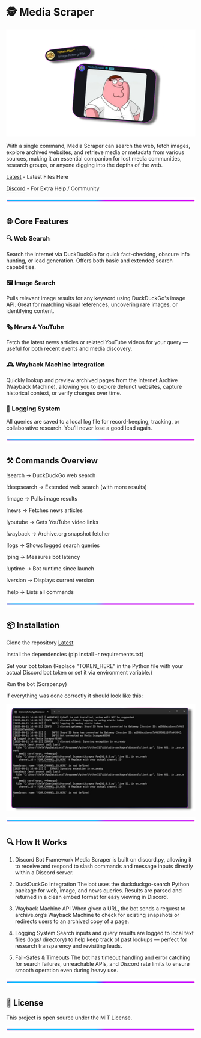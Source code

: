 # 🕵️ Media Scraper

![screenshot](ReExample2.png)

 
With a single command, Media Scraper can search the web, fetch images, explore archived websites, and retrieve media or metadata from various sources, making it an essential companion for lost media communities, research groups, or anyone digging into the depths of the web.

[Latest](https://github.com/PPotatoMan64/Media-Scraper/releases) - Latest Files Here

[Discord](https://discord.gg/YUyCwRyUcU) - For Extra Help / Community

![screenshot](Ex3.png)

## 🌐 Core Features

### 🔍 Web Search
Search the internet via DuckDuckGo for quick fact-checking, obscure info hunting, or lead generation. Offers both basic and extended search capabilities.

### 🖼️ Image Search
Pulls relevant image results for any keyword using DuckDuckGo's image API. Great for matching visual references, uncovering rare images, or identifying content.

### 🗞️ News & YouTube
Fetch the latest news articles or related YouTube videos for your query — useful for both recent events and media discovery.

### 🕰️ Wayback Machine Integration
Quickly lookup and preview archived pages from the Internet Archive (Wayback Machine), allowing you to explore defunct websites, capture historical context, or verify changes over time.

### 📜 Logging System
All queries are saved to a local log file for record-keeping, tracking, or collaborative research. You’ll never lose a good lead again.

![screenshot](Ex3.png)

## ⚒️ Commands Overview

!search <query>         → DuckDuckGo web search

!deepsearch <query>     → Extended web search (with more results)

!image <query>          → Pulls image results

!news <query>           → Fetches news articles

!youtube <query>        → Gets YouTube video links

!wayback <url>          → Archive.org snapshot fetcher

!logs                   → Shows logged search queries

!ping                   → Measures bot latency

!uptime                 → Bot runtime since launch

!version                → Displays current version

!help                   → Lists all commands

![screenshot](Ex3.png)

## 📦 Installation

Clone the repository [Latest](https://github.com/PPotatoMan64/Media-Scraper/releases)

Install the dependencies (pip install -r requirements.txt)

Set your bot token (Replace "TOKEN_HERE" in the Python file with your actual Discord bot token or set it via environment variable.)

Run the bot (Scraper.py)

If everything was done correctly it should look like this:

![screenshot](Example.png)

![screenshot](Ex3.png)

## 🔍 How It Works

1. Discord Bot Framework
Media Scraper is built on discord.py, allowing it to receive and respond to slash commands and message inputs directly within a Discord server.

2. DuckDuckGo Integration
The bot uses the duckduckgo-search Python package for web, image, and news queries. Results are parsed and returned in a clean embed format for easy viewing in Discord.

3. Wayback Machine API
When given a URL, the bot sends a request to archive.org’s Wayback Machine to check for existing snapshots or redirects users to an archived copy of a page.

4. Logging System
Search inputs and query results are logged to local text files (logs/ directory) to help keep track of past lookups — perfect for research transparency and revisiting leads.

5. Fail-Safes & Timeouts
The bot has timeout handling and error catching for search failures, unreachable APIs, and Discord rate limits to ensure smooth operation even during heavy use.

![screenshot](Ex3.png)

## 📄 License
This project is open source under the MIT License.

![screenshot](Ex3.png)


